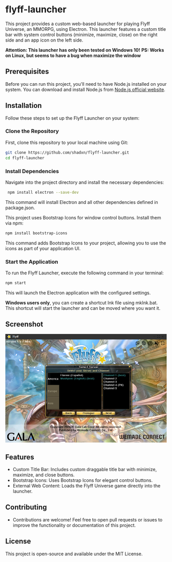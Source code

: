 # flyff-launcher
This project provides a custom web-based launcher for playing Flyff Universe, an MMORPG, using Electron. This launcher features a custom title bar with system control buttons (minimize, maximize, close) on the right side and an app icon on the left side.

**Attention: This launcher has only been tested on Windows 10!**
**PS: Works on Linux, but seems to have a bug when maximize the window**

## Prerequisites
Before you can run this project, you'll need to have Node.js installed on your system. You can download and install Node.js from [Node.js official website](https://nodejs.org/).

## Installation
Follow these steps to set up the Flyff Launcher on your system:

### Clone the Repository
First, clone this repository to your local machine using Git:

```bash
git clone https://github.com/shadxn/flyff-launcher.git
cd flyff-launcher
```

### Install Dependencies
Navigate into the project directory and install the necessary dependencies:
```bash
 npm install electron --save-dev
```
This command will install Electron and all other dependencies defined in package.json.

This project uses Bootstrap Icons for window control buttons. Install them via npm:
```bash
npm install bootstrap-icons
```
This command adds Bootstrap Icons to your project, allowing you to use the icons as part of your application UI. 

### Start the Application
To run the Flyff Launcher, execute the following command in your terminal:
```bash
npm start
```
This will launch the Electron application with the configured settings.

**Windows users only**, you can create a shortcut Ink file using mkInk.bat.
This shortcut will start the launcher and can be moved where you want it.
     

## Screenshot
   ![alt text](assets/launcher.png)

## Features
 - Custom Title Bar: Includes custom draggable title bar with minimize, maximize, and close buttons.
 - Bootstrap Icons: Uses Bootstrap Icons for elegant control buttons.
 - External Web Content: Loads the Flyff Universe game directly into the launcher.

## Contributing
 - Contributions are welcome! Feel free to open pull requests or issues to improve the functionality or documentation of this project.

## License
This project is open-source and available under the MIT License.